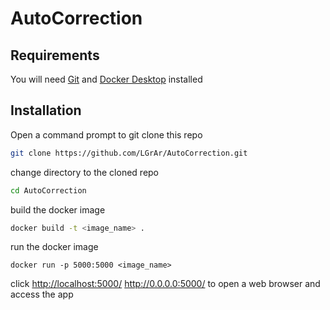 # AutoCorrection
## Requirements
You will need <a href="https://git-scm.com/book/en/v2/Getting-Started-Installing-Git" target="_blank">Git</a> and <a href="https://docs.docker.com/desktop/" target="_blank">Docker Desktop</a> installed
## Installation
Open a command prompt to git clone this repo
```bash
git clone https://github.com/LGrAr/AutoCorrection.git
```
change directory to the cloned repo
```bash
cd AutoCorrection
```
build the docker image
```bash
docker build -t <image_name> .
```
run the docker image
```
docker run -p 5000:5000 <image_name>
```
click <a href="http://localhost:5000/" target="_blank">http://localhost:5000/</a> <a href="http://0.0.0.0:5000/" target="_blank">http://0.0.0.0:5000/</a> to open a web browser and access the app
